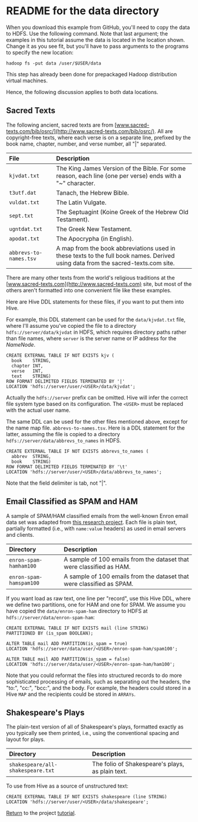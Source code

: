 # README for the data directory

When you download this example from GitHub, you'll need to copy the data to HDFS. Use the following command. Note that last argument; the examples in this tutorial assume the data is located in the location shown. Change it as you see fit, but you'll have to pass arguments to the programs to specify the new location:

```
hadoop fs -put data /user/$USER/data
```

This step has already been done for prepackaged Hadoop distribution virtual machines.

Hence, the following discussion applies to both data locations.

## Sacred Texts

The following ancient, sacred texts are from [www.sacred-texts.com/bib/osrc/](http://www.sacred-texts.com/bib/osrc/). All are copyright-free texts, where each verse is on a separate line, prefixed by the book name, chapter, number, and verse number, all "|" separated.

File | Description
:--- | :----------
`kjvdat.txt` | The King James Version of the Bible. For some reason, each line (one per verse) ends with a "~" character.
`t3utf.dat` | Tanach, the Hebrew Bible.
`vuldat.txt` | The Latin Vulgate.
`sept.txt` | The Septuagint (Koine Greek of the Hebrew Old Testament).
`ugntdat.txt` | The Greek New Testament.
`apodat.txt` | The Apocrypha (in English).
`abbrevs-to-names.tsv` | A map from the book abbreviations used in these texts to the full book names. Derived using data from the sacred-texts.com site.

There are many other texts from the world's religious traditions at the [www.sacred-texts.com](http://www.sacred-texts.com) site, but most of the others aren't formatted into one convenient file like these examples.

Here are Hive DDL statements for these files, if you want to put them into Hive.

For example, this DDL statement can be used for the `data/kjvdat.txt` file, where I'll assume you've copied the file to a directory `hdfs://server/data/kjvdat` in HDFS, which requires directory paths rather than file names, where `server` is the server name or IP address for the *NameNode*.

```
CREATE EXTERNAL TABLE IF NOT EXISTS kjv (
  book    STRING,
  chapter INT,
  verse   INT,
  text    STRING)
ROW FORMAT DELIMITED FIELDS TERMINATED BY '|'
LOCATION 'hdfs://server/user/<USER>/data/kjvdat';
```

Actually the `hdfs://server` prefix can be omitted. Hive will infer the correct file system type based on its configuration. The `<USER>` must be replaced with the actual user name.

The same DDL can be used for the other files mentioned above, except for the name map file. `abbrevs-to-names.tsv`. Here is a DDL statement for the latter, assuming the file is copied to a directory `hdfs://server/data/abbrevs_to_names` in HDFS.

```
CREATE EXTERNAL TABLE IF NOT EXISTS abbrevs_to_names (
  abbrev  STRING,
  book    STRING)
ROW FORMAT DELIMITED FIELDS TERMINATED BY '\t'
LOCATION 'hdfs://server/user/<USER>/data/abbrevs_to_names';
```

Note that the field delimiter is tab, not "|".

## Email Classified as SPAM and HAM

A sample of SPAM/HAM classified emails from the well-known Enron email data set was adapted from [this research project](http://www.aueb.gr/users/ion/data/enron-spam/). Each file is plain text, partially formatted (i.e., with `name:value` headers) as used in email servers and clients.

Directory | Description
:--- | :----------
`enron-spam-hamham100` | A sample of 100 emails from the dataset that were classified as HAM.
`enron-spam-hamspam100` | A sample of 100 emails from the dataset that were classified as SPAM.

If you want load as raw text, one line per "record", use this Hive DDL, where we define two partitions, one for HAM and one for SPAM. We assume you have copied the `data/enron-spam-ham` directory to HDFS at `hdfs://server/data/enron-spam-ham`:

```
CREATE EXTERNAL TABLE IF NOT EXISTS mail (line STRING)
PARTITIONED BY (is_spam BOOLEAN);

ALTER TABLE mail ADD PARTITION(is_spam = true)
LOCATION 'hdfs://server/data/user/<USER>/enron-spam-ham/spam100';

ALTER TABLE mail ADD PARTITION(is_spam = false)
LOCATION 'hdfs://server/data/user/<USER>/enron-spam-ham/ham100';
```

Note that you could reformat the files into structured records to do more sophisticated processing of emails, such as separating out the headers, the "to:", "cc:", "bcc:", and the body. For example, the headers could stored in a Hive `MAP` and the recipients could be stored in `ARRAYs`.

## Shakespeare's Plays

The plain-text version of all of Shakespeare's plays, formatted exactly as you typically see them printed, i.e., using the conventional spacing and layout for plays.

Directory | Description
:--- | :----------
`shakespeare/all-shakespeare.txt` | The folio of Shakespeare's plays, as plain text.

To use from Hive as a source of unstructured text:

```
CREATE EXTERNAL TABLE IF NOT EXISTS shakespeare (line STRING)
LOCATION 'hdfs://server/user/<USER>/data/shakespeare';
```

[Return](../tutorial/index.html) to the project [tutorial](../tutorial/index.html).


